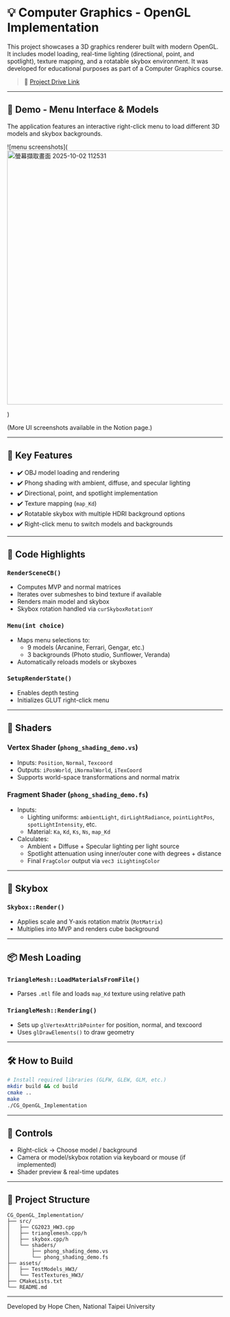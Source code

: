 # 💡 Computer Graphics - OpenGL Implementation

This project showcases a 3D graphics renderer built with modern OpenGL. It includes model loading, real-time lighting (directional, point, and spotlight), texture mapping, and a rotatable skybox environment. It was developed for educational purposes as part of a Computer Graphics course.

> 🔗 [Project Drive Link](https://drive.google.com/file/d/1zaOoxtrSPdpZ3LsEyvuvA54merhzsLGV/view?usp=sharing)

---

## 📸 Demo - Menu Interface & Models

The application features an interactive right-click menu to load different 3D models and skybox backgrounds.

![menu screenshots](<img width="586" height="593" alt="螢幕擷取畫面 2025-10-02 112531" src="https://github.com/user-attachments/assets/51e1851c-23f6-4037-8e05-bb3a3a02f700" />

)

(More UI screenshots available in the Notion page.)

---

## 📁 Key Features

- ✔️ OBJ model loading and rendering
- ✔️ Phong shading with ambient, diffuse, and specular lighting
- ✔️ Directional, point, and spotlight implementation
- ✔️ Texture mapping (`map_Kd`)
- ✔️ Rotatable skybox with multiple HDRI background options
- ✔️ Right-click menu to switch models and backgrounds

---

## 🧱 Code Highlights

### `RenderSceneCB()`
- Computes MVP and normal matrices
- Iterates over submeshes to bind texture if available
- Renders main model and skybox
- Skybox rotation handled via `curSkyboxRotationY`

### `Menu(int choice)`
- Maps menu selections to:
  - 9 models (Arcanine, Ferrari, Gengar, etc.)
  - 3 backgrounds (Photo studio, Sunflower, Veranda)
- Automatically reloads models or skyboxes

### `SetupRenderState()`
- Enables depth testing
- Initializes GLUT right-click menu

---

## 🧵 Shaders

### Vertex Shader (`phong_shading_demo.vs`)
- Inputs: `Position`, `Normal`, `Texcoord`
- Outputs: `iPosWorld`, `iNormalWorld`, `iTexCoord`
- Supports world-space transformations and normal matrix

### Fragment Shader (`phong_shading_demo.fs`)
- Inputs:
  - Lighting uniforms: `ambientLight`, `dirLightRadiance`, `pointLightPos`, `spotLightIntensity`, etc.
  - Material: `Ka`, `Kd`, `Ks`, `Ns`, `map_Kd`
- Calculates:
  - Ambient + Diffuse + Specular lighting per light source
  - Spotlight attenuation using inner/outer cone with degrees + distance
  - Final `FragColor` output via `vec3 iLightingColor`

---

## 🧊 Skybox

### `Skybox::Render()`
- Applies scale and Y-axis rotation matrix (`RotMatrix`)
- Multiplies into MVP and renders cube background

---

## 📦 Mesh Loading

### `TriangleMesh::LoadMaterialsFromFile()`
- Parses `.mtl` file and loads `map_Kd` texture using relative path

### `TriangleMesh::Rendering()`
- Sets up `glVertexAttribPointer` for position, normal, and texcoord
- Uses `glDrawElements()` to draw geometry

---

## 🛠 How to Build

```bash
# Install required libraries (GLFW, GLEW, GLM, etc.)
mkdir build && cd build
cmake ..
make
./CG_OpenGL_Implementation
```

---

## 🧪 Controls

- Right-click → Choose model / background
- Camera or model/skybox rotation via keyboard or mouse (if implemented)
- Shader preview & real-time updates

---

## 🧱 Project Structure

```
CG_OpenGL_Implementation/
├── src/
│   ├── CG2023_HW3.cpp
│   ├── trianglemesh.cpp/h
│   ├── skybox.cpp/h
│   └── shaders/
│       ├── phong_shading_demo.vs
│       └── phong_shading_demo.fs
├── assets/
│   ├── TestModels_HW3/
│   └── TestTextures_HW3/
├── CMakeLists.txt
└── README.md
```

---

Developed by Hope Chen, National Taipei University
